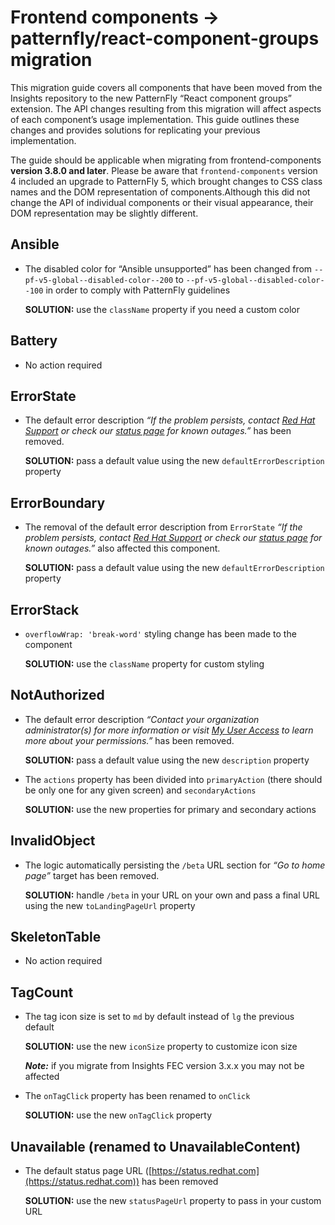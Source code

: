 # Frontend components -> patternfly/react-component-groups migration

This migration guide covers all components that have been moved from the Insights repository to the new PatternFly “React component groups” extension. The API changes resulting from this migration will affect aspects of each component’s usage implementation. This guide outlines these changes and provides solutions for replicating your previous implementation.

The guide should be applicable when migrating from frontend-components **version 3.8.0 and later**. Please be aware that `frontend-components` version 4 included an upgrade to PatternFly 5, which brought changes to CSS class names and the DOM representation of components.Although this did not change the API of individual components or their visual appearance, their DOM representation may be slightly different.

## Ansible

- The disabled color for “Ansible unsupported” has been changed from `--pf-v5-global--disabled-color--200` to `--pf-v5-global--disabled-color--100` in order to comply with PatternFly guidelines

  **SOLUTION:** use the `className` property if you need a custom color


## Battery

- No action required


## ErrorState

- The default error description *“If the problem persists, contact [Red Hat Support](https://access.redhat.com/support) or check our [status page](https://status.redhat.com) for known outages.”* has been removed. 

  **SOLUTION:** pass a default value using the new `defaultErrorDescription` property


## ErrorBoundary

- The removal of the default error description from `ErrorState` *“If the problem persists, contact [Red Hat Support](https://access.redhat.com/support) or check our [status page](https://status.redhat.com) for known outages.”* also affected this component. 

  **SOLUTION:** pass a default value using the new `defaultErrorDescription` property


## ErrorStack

- `overflowWrap: 'break-word'` styling change has been made to the component

  **SOLUTION:** use the `className` property for custom styling


## NotAuthorized

- The default error description *“Contact your organization administrator(s) for more information or visit [My User Access](./iam/my-user-access) to learn more about your permissions.”* has been removed. 

  **SOLUTION:** pass a default value using the new `description` property 


- The `actions` property has been divided into `primaryAction` (there should be only one for any given screen) and `secondaryActions`

  **SOLUTION:** use the new properties for primary and secondary actions 


## InvalidObject

- The logic automatically persisting the `/beta` URL section for *“Go to home page”* target has been removed. 

  **SOLUTION:** handle `/beta` in your URL on your own and pass a final URL using the new `toLandingPageUrl` property


## SkeletonTable

- No action required


## TagCount

- The tag icon size is set to `md` by default instead of `lg` the previous default 

  **SOLUTION:** use the new `iconSize` property to customize icon size

  ***Note:*** if you migrate from Insights FEC version 3.x.x you may not be affected


- The `onTagClick` property has been renamed to `onClick`

  **SOLUTION:** use the new `onTagClick` property


## Unavailable (renamed to UnavailableContent)

- The default status page URL ([https://status.redhat.com](https://status.redhat.com)) has been removed

  **SOLUTION:** use the new `statusPageUrl` property to pass in your custom URL

